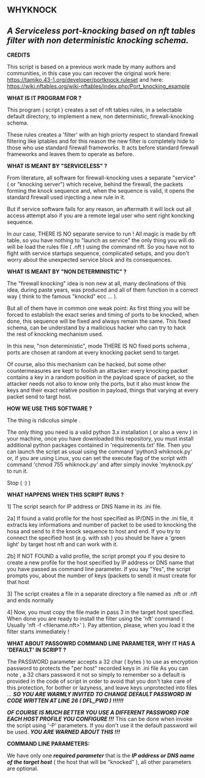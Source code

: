 **WHYKNOCK**
---
***A Serviceless port-knocking based on nft tables filter with non deterministic knocking schema.***
---

**CREDITS** 

This script is based on a previous work made by many authors and communities, in this case 
you can recover the original work here: https://tamiko.43-1.org/developer/portknock.ruleset
and here: https://wiki.nftables.org/wiki-nftables/index.php/Port_knocking_example


**WHAT IS IT PROGRAM FOR ?**

This program ( script ) creates a set of nft tables rules, in a selectable default directory, to implement 
a new, non deterministic, firewall-knocking schema. 

These rules creates a 'filter' with an high priorty respect to standard firewall filtering like iptables
and for this reason the new filter is completely hide to those who use standard firewall frameworks.
It acts before standard firewall frameworks and leaves them to operate as before.


**WHAT IS MEANT BY "SERVICELESS" ?**

From literature, all software for firewall-knocking uses a separate "service" ( or "knocking server") which receive, behind the firewall, the packets forming the knock
sequence and, when the sequence is valid, it opens the standard firewall used injecting a new rule in it.

But if service software fails for any reason, an aftermath it will lock out all access attempt also if you are a remote legal user who sent right koncking sequence.

In our case, THERE IS NO separate service to run ! All magic is made by nft table, so you have nothing to "launch as service" the only thing
you will do will be load the rules file ( .nft ) using the command nft. So you have not to fight with service startups sequence, complicated setups, and 
you don't worry about the unexpected service block and its consequences.  

**WHAT IS MEANT BY "NON DETERMINISTIC" ?**

The "firewall knocking" idea is non new at all, many declinations of this idea, during paste years, was produced
and all of them function in a correct way ( think to the famous "knockd" ecc ... ). 

But all of them  have in common one weak point: As first thing you will be forced to establish the exact series and timing of ports to be knocked,
when done, this sequence will be fixed and always remain the same. This fixed schema, can be understand by a mailicious hacker who can try to hack   
the rest of knocking mechanism used. 

In this new, "non deterministic", mode THERE IS NO fixed ports schema , ports are chosen at random at every knocking packet send to target.

Of course, also this mechanism can be hacked, but some other countermeasures are kept to foolish an attacker:
every knocking packet contains a key in a random position in the payload space of packet, so the attacker needs not also to know only the ports, 
but it also must know the keys and their exact relative position in payload, things that varying at every packet send to targt host.


**HOW WE USE THIS SOFTWARE ?**

The thing is ridicolus simple . 

The only thing you need is a valid python 3.x installation ( or also a venv ) in your machine, 
once you have downloaded this repository, you must install additional python packages contained in 'requirements.txt' file.
Then you can launch the script as usual using the command 'python3 whiknock.py' or, if you are using Linux, 
you can set the execute flag of the script with command 'chmod 755 whiknock.py' and after simply inovke 
'myknock.py' to run it. 

Stop ( :) )


**WHAT HAPPENS WHEN THIS SCRIPT RUNS ?**

1] The script search for IP address or DNS Name in its .ini file.

2a] If found a valid profile for the host specified as IP/DNS in the .ini file, it extracts 
   key informations and number of packet to be used to knocking the hosa and send to it the knock sequence to host and end.
   If you try to connect the specified host (e.g. with ssh ) you should be have a 'green light' by target host nft and can work with it. 

2b] If NOT FOUND a valid profile, the script prompt you if you desire to create a new profile for the host specified by IP address or DNS name that
you have passed as command line parameter. If you say "Yes", the script prompts you, about the number of keys (packets to send) it must create for that host

3] The script creates a file in a separate directory a file named as <IP address>.nft or <DNS Name>.nft and ends normally

4] Now, you must copy the file made in pass 3 in the target host specified.
When done you are ready to install the filter using the 'nft' command ( Usually 'nft -f <filename.nft>' ).
Pay attention, please,  when you load it the filter starts immediately !

**WHAT ABOUT PASSOWRD COMMAND LINE PARAMETER, WHY IT HAS A 'DEFAULT' IN SCRIPT ?**

The PASSWORD parameter accepts a 32 char ( bytes ) to use as encryption password to protects the "per host" recorded keys in .ini file
As you can note , a 32 chars password it not so simply to remember so a default is provided in the code of script in order to avoid that 
you don't take care of this protection, for bother or lazyness, and leave keys unprotected into files ... 
***SO YOU ARE WARMLY INVITED TO CHANGE DEFAULT PASSWORD IN CODE WRITTEN AT LINE 26 ( DFL_PWD ) !!!!!!***

***OF COURSE IS MUCH BETTER YOU USE A DIFFERENT PASSWORD FOR EACH HOST PROFILE YOU CONFIGURE !!!*** 
This can be done when invoke the script using '-P' parameters. If you don't use it the default password
wil be used.
***YOU ARE WARNED ABOUT THIS !!!***


**COMMAND LINE PARAMETERS:**

We have only one ***required parameter*** that is the ***IP address or DNS name of the target host*** ( the host that will be "knocked" ),
all other parameters are optional.









